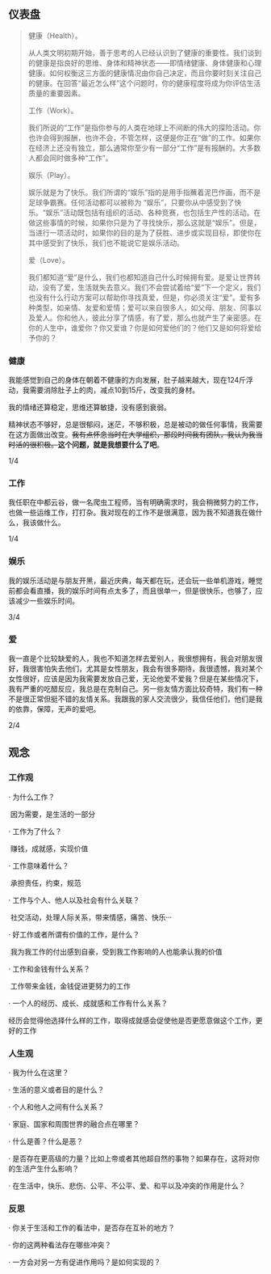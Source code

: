 ## 仪表盘

> 健康（Health）。
>
> 从人类文明初期开始，善于思考的人已经认识到了健康的重要性。我们谈到的健康是指良好的思维、身体和精神状态——即情绪健康、身体健康和心理健康。如何权衡这三方面的健康情况由你自己决定，而且你要时刻关注自己的健康。在回答“最近怎么样”这个问题时，你的健康程度将成为你评估生活质量的重要因素。
>
> 工作（Work）。
>
> 我们所说的“工作”是指你参与的人类在地球上不间断的伟大的探险活动。你也许会得到报酬，也许不会，不管怎样，这便是你正在“做”的工作。如果你在经济上还没有独立，那么通常你至少有一部分“工作”是有报酬的。大多数人都会同时做多种“工作”。
>
> 娱乐（Play）。
>
> 娱乐就是为了快乐。我们所谓的“娱乐”指的是用手指蘸着泥巴作画，而不是足球争霸赛。任何活动都可以被称为 “娱乐”，只要你从中感受到了快乐。“娱乐”活动既包括有组织的活动、各种竞赛，也包括生产性的活动。在做这些事情的时候，如果你只是为了寻找快乐，那么这就是“娱乐”。但是，当进行一项活动时，如果你的目的是为了获胜、进步或实现目标，即使你在其中感受到了快乐，我们也不能说它是娱乐活动。
>
> 爱（Love）。
>
> 我们都知道“爱”是什么，我们也都知道自己什么时候拥有爱。是爱让世界转动，没有了爱，生活就失去意义。我们不会尝试着给“爱”下一个定义，我们也没有什么行动方案可以帮助你寻找真爱，但是，你必须关注“爱”。爱有多种类型，如亲情、友爱和爱情；爱可以来自很多人，如父母、朋友、同事以及爱人。你和他人，彼此分享了情感，有了爱，那么也就产生了亲密感。在你的人生中，谁爱你？你又爱谁？你是如何爱他们的？他们又是如何将爱给予你的？

### 健康

我能感觉到自己的身体在朝着不健康的方向发展，肚子越来越大，现在124斤浮动，我需要消除肚子上的肉，减点10到15斤，改变我的身材。

我的情绪还算稳定，思维还算敏捷，没有感到衰弱。

精神状态不够好，总是很郁闷，迷茫，不够积极，总是被动的做任何事情，我需要在这方面做出改变。~~我有点怀念当时在大学组织，那段时间我有团队，我认为我当时活的很积极。~~**这个问题，就是我想要什么了吧**。

1/4

### 工作

我任职在中都云谷，做一名爬虫工程师，当有明确需求时，我会稍微努力的工作，也做一些运维工作，打打杂。我对现在的工作不是很满意，因为我不知道我在做什么，我该做什么。

1/4

### 娱乐

我的娱乐活动是与朋友开黑，最近庆典，每天都在玩，还会玩一些单机游戏，睡觉前都会看直播，我的娱乐时间有点太多了，而且很单一，但是很快乐，也够了，应该减少一些娱乐时间。

3/4

### 爱

我一直是个比较缺爱的人，我也不知道怎样去爱别人，我很想拥有，我会对朋友很好，我很害怕失去他们，尤其是女性朋友，我会有很多期待，我很遗憾，我对某个女性很好，应该是因为我需要发放自己爱，无论他爱不爱我？但是在某些情况下，我有严重的吃醋反应，我总是在克制自己。另一些友情方面比较奇特，我们有一种不是很正常但挺不错的友情关系。我跟我的家人交流很少，我信任他们，他们是我的依靠，保障，无声的爱吧。

2/4

## 观念

### 工作观

· 为什么工作？

​	因为需要，是生活的一部分

· 工作为了什么？

​	赚钱，成就感，实现价值

· 工作意味着什么？

​	承担责任，约束，规范

· 工作与个人、他人以及社会有什么关联？

​	社交活动，处理人际关系，带来情感，痛苦、快乐···

· 好工作或者所谓有价值的工作，是什么？

​	我为我工作的付出感到自豪，受到我工作影响的人也能承认我的价值

· 工作和金钱有什么关系？

​	工作带来金钱，金钱促进更努力的工作

· 一个人的经历、成长、成就感和工作有什么关系？

​	经历会觉得他选择什么样的工作，取得成就感会促使他是否更愿意做这个工作，更好的工作

### 人生观

· 我为什么在这里？

· 生活的意义或者目的是什么？

· 个人和他人之间有什么关系？

· 家庭、国家和周围世界的融合点在哪里？

· 什么是善？什么是恶？

· 是否存在更高级的力量？比如上帝或者其他超自然的事物？如果存在，这将对你的生活产生什么影响？

· 在生活中，快乐、悲伤、公平、不公平、爱、和平以及冲突的作用是什么？

### 反思

· 你关于生活和工作的看法中，是否存在互补的地方？

· 你的这两种看法存在哪些冲突？

· 一方会对另一方有促进作用吗？是如何实现的？